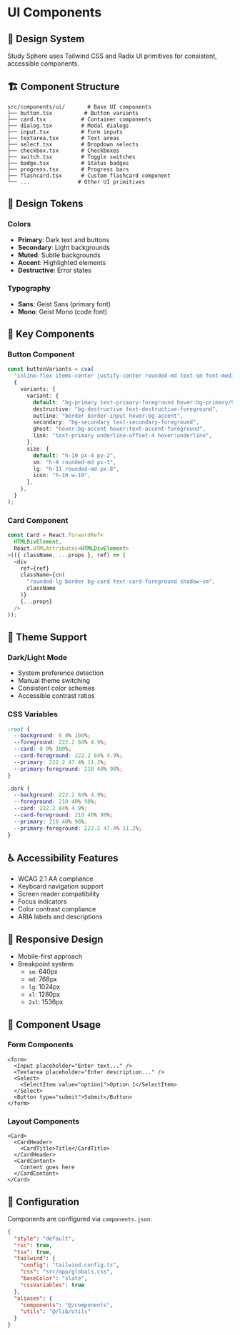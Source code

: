 # UI Components

## 🎨 Design System

Study Sphere uses Tailwind CSS and Radix UI primitives for consistent, accessible components.

## 🏗️ Component Structure

```
src/components/ui/       # Base UI components
├── button.tsx          # Button variants
├── card.tsx           # Container components
├── dialog.tsx         # Modal dialogs
├── input.tsx          # Form inputs
├── textarea.tsx       # Text areas
├── select.tsx         # Dropdown selects
├── checkbox.tsx       # Checkboxes
├── switch.tsx         # Toggle switches
├── badge.tsx          # Status badges
├── progress.tsx       # Progress bars
├── flashcard.tsx      # Custom flashcard component
└── ...               # Other UI primitives
```

## 🎯 Design Tokens

### Colors
- **Primary**: Dark text and buttons
- **Secondary**: Light backgrounds
- **Muted**: Subtle backgrounds
- **Accent**: Highlighted elements
- **Destructive**: Error states

### Typography
- **Sans**: Geist Sans (primary font)
- **Mono**: Geist Mono (code font)

## 🧩 Key Components

### Button Component
```typescript
const buttonVariants = cva(
  "inline-flex items-center justify-center rounded-md text-sm font-medium",
  {
    variants: {
      variant: {
        default: "bg-primary text-primary-foreground hover:bg-primary/90",
        destructive: "bg-destructive text-destructive-foreground",
        outline: "border border-input hover:bg-accent",
        secondary: "bg-secondary text-secondary-foreground",
        ghost: "hover:bg-accent hover:text-accent-foreground",
        link: "text-primary underline-offset-4 hover:underline",
      },
      size: {
        default: "h-10 px-4 py-2",
        sm: "h-9 rounded-md px-3",
        lg: "h-11 rounded-md px-8",
        icon: "h-10 w-10",
      },
    },
  }
);
```

### Card Component
```typescript
const Card = React.forwardRef<
  HTMLDivElement,
  React.HTMLAttributes<HTMLDivElement>
>(({ className, ...props }, ref) => (
  <div
    ref={ref}
    className={cn(
      "rounded-lg border bg-card text-card-foreground shadow-sm",
      className
    )}
    {...props}
  />
));
```

## 🎨 Theme Support

### Dark/Light Mode
- System preference detection
- Manual theme switching
- Consistent color schemes
- Accessible contrast ratios

### CSS Variables
```css
:root {
  --background: 0 0% 100%;
  --foreground: 222.2 84% 4.9%;
  --card: 0 0% 100%;
  --card-foreground: 222.2 84% 4.9%;
  --primary: 222.2 47.4% 11.2%;
  --primary-foreground: 210 40% 98%;
}

.dark {
  --background: 222.2 84% 4.9%;
  --foreground: 210 40% 98%;
  --card: 222.2 84% 4.9%;
  --card-foreground: 210 40% 98%;
  --primary: 210 40% 98%;
  --primary-foreground: 222.2 47.4% 11.2%;
}
```

## ♿ Accessibility Features

- WCAG 2.1 AA compliance
- Keyboard navigation support
- Screen reader compatibility
- Focus indicators
- Color contrast compliance
- ARIA labels and descriptions

## 📱 Responsive Design

- Mobile-first approach
- Breakpoint system:
  - `sm`: 640px
  - `md`: 768px
  - `lg`: 1024px
  - `xl`: 1280px
  - `2xl`: 1536px

## 🎯 Component Usage

### Form Components
```tsx
<form>
  <Input placeholder="Enter text..." />
  <Textarea placeholder="Enter description..." />
  <Select>
    <SelectItem value="option1">Option 1</SelectItem>
  </Select>
  <Button type="submit">Submit</Button>
</form>
```

### Layout Components
```tsx
<Card>
  <CardHeader>
    <CardTitle>Title</CardTitle>
  </CardHeader>
  <CardContent>
    Content goes here
  </CardContent>
</Card>
```

## 🔧 Configuration

Components are configured via `components.json`:
```json
{
  "style": "default",
  "rsc": true,
  "tsx": true,
  "tailwind": {
    "config": "tailwind.config.ts",
    "css": "src/app/globals.css",
    "baseColor": "slate",
    "cssVariables": true
  },
  "aliases": {
    "components": "@/components",
    "utils": "@/lib/utils"
  }
}
```